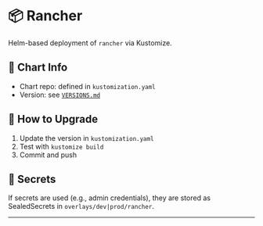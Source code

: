 # 📦 Rancher

Helm-based deployment of `rancher` via Kustomize.

## 🔗 Chart Info

- Chart repo: defined in `kustomization.yaml`
- Version: see [`VERSIONS.md`](../../../../VERSIONS.md)

## 🚀 How to Upgrade

1. Update the version in `kustomization.yaml`
2. Test with `kustomize build`
3. Commit and push

## 🔐 Secrets

If secrets are used (e.g., admin credentials), they are stored as SealedSecrets in `overlays/dev|prod/rancher`.

---
